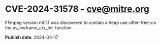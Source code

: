 # CVE-2024-31578 - cve@mitre.org

FFmpeg version n6.1.1 was discovered to contain a heap use-after-free via the av_hwframe_ctx_init function.

**Publish date:** 2024-04-17
